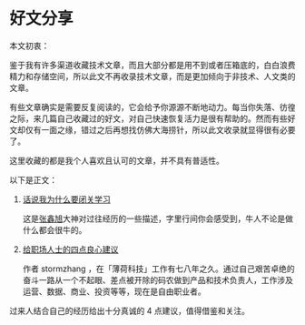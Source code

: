 # 好文分享

本文初衷：

鉴于我有许多渠道收藏技术文章，而且大部分都是用不到或者压箱底的，白白浪费精力和存储空间，所以此文不再收录技术文章，而是更加倾向于非技术、人文类的文章。

有些文章确实是需要反复阅读的，它会给予你源源不断地动力。每当你失落、彷徨之际，来几篇自己收藏过的好文，对自己快速恢复活力是很有帮助的。然而有些好文却仅有一面之缘，错过之后再想找仿佛大海捞针，所以此文收录就显得很有必要了。

这里收藏的都是我个人喜欢且认可的文章，并不具有普适性。

以下是正文：

1. [话说我为什么要闭关学习](http://www.zhangxinxu.com/life/?p=98)

    这是[张鑫旭](https://www.zhangxinxu.com/)大神对过往经历的一些描述，字里行间你会感受到，牛人不论是做什么都会很牛的。



2. [给职场人士的四点良心建议](https://mp.weixin.qq.com/s/gz47yH9JMswuilQYVOunwg)

    作者 stormzhang ，在「薄荷科技」工作有七八年之久。通过自己艰苦卓绝的奋斗一路从一个不起眼、差点被开除的码农做到产品和技术负责人，工作涉及运营、数据、商业、投资等等，现在是自由职业者。

过来人结合自己的经历给出十分真诚的 4 点建议，值得借鉴和关注。
